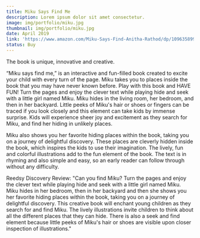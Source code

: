 ```yaml
---
title: Miku Says Find Me
description: Lorem ipsum dolor sit amet consectetur.
image: img/portfolio/miku.jpg
thumbnail: img/portfolio/miku.jpg
date: April 2019
link: 'https://www.amazon.com/Miku-Says-Find-Anitha-Rathod/dp/1096358999'
status: Buy
---
```

The book is unique, innovative and creative.

“Miku says find me,” is an interactive and fun-filled book created to excite your child with every turn of the page. Miku takes you to places inside the book that you may have never known before. Play with this book and HAVE FUN! Turn the pages and enjoy the clever text while playing hide and seek with a little girl named Miku. Miku hides in the living room, her bedroom, and then in her backyard. Little peeks of Miku's hair or shoes or fingers can be traced if you look closely and this element can take kids by immense surprise. Kids will experience sheer joy and excitement as they search for Miku, and find her hiding in unlikely places.

Miku also shows you her favorite hiding places within the book, taking you on a journey of delightful discovery. These places are cleverly hidden inside the book, which inspires the kids to use their imagination. The lively, fun and colorful illustrations add to the fun element of the book. The text is in rhyming and also simple and easy, so an early reader can follow through without any difficulty.

Reedsy Discovery Review: "Can you find Miku? Turn the pages and enjoy the clever text while playing hide and seek with a little girl named Miku. Miku hides in her bedroom, then in her backyard and then she shows you her favorite hiding places within the book, taking you on a journey of delightful discovery. This creative book will enchant young children as they search for and find Miku. The lively illustrations invite children to think about all the different places that they can hide. There is also a seek and find element because little peeks of Miku's hair or shoes are visible upon closer inspection of illustrations."